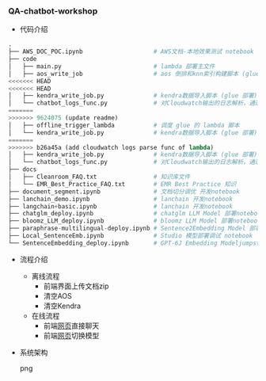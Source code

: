 ### QA-chatbot-workshop

- 代码介绍

```python
.
├── AWS_DOC_POC.ipynb                    # AWS文档-本地效果测试 notebook
├── code
│   ├── main.py                          # lambda 部署主文件
│   ├── aos_write_job                    # aos 倒排和knn索引构建脚本 (glue 部署)
<<<<<<< HEAD
<<<<<<< HEAD
│   ├── kendra_write_job.py              # kendra数据导入脚本 (glue 部署)
│   └── chatbot_logs_func.py             # 对Cloudwatch输出的日志解析，通过KDF同步到OpenSearch (lambda 脚本)
=======
>>>>>>> 9624075 (update readme)
│   ├── offline_trigger_lambda           # 调度 glue 的 lambda 脚本
│   └── kendra_write_job.py              # kendra数据导入脚本 (glue 部署)
=======
>>>>>>> b26a45a (add cloudwatch logs parse func of lambda)
│   ├── kendra_write_job.py              # kendra数据导入脚本 (glue 部署)
│   └── chatbot_logs_func.py             # 对Cloudwatch输出的日志解析，通过KDF同步到OpenSearch
├── docs
│   ├── Cleanroom_FAQ.txt                # 知识库文件
│   └── EMR_Best_Practice_FAQ.txt        # EMR Best Practice 知识
├── document_segment.ipynb               # 文档切分调优 开发notebook
├── lanchain_demo.ipynb                  # lanchain 开发notebook
├── langchain+basic.ipynb                # lanchain 开发notebook
├── chatglm_deploy.ipynb                 # chatglm LLM Model 部署notebook
├── bloomz_LLM_deploy.ipynb              # bloomz LLM Model 部署notebook
├── paraphrase-multilingual-deploy.ipynb # Sentence2Embedding Model 部署notebook
├── Local_SentenceEmb.ipynb              # Studio 模型部署调试 notebook
└── SentenceEmbedding_deploy.ipynb       # GPT-6J Embedding Modeljumpstart部署 notebook
```

- 流程介绍

  - 离线流程
    - 前端界面上传文档zip
    - 清空AOS
    - 清空Kendra
  - 在线流程
    - 前端[网页](http://chatbot-alb-1653663846.us-east-1.elb.amazonaws.com:9988/)直接聊天
    - 前端[网页](http://chatbot-alb-1653663846.us-east-1.elb.amazonaws.com:9988/)切换模型

- 系统架构

  png